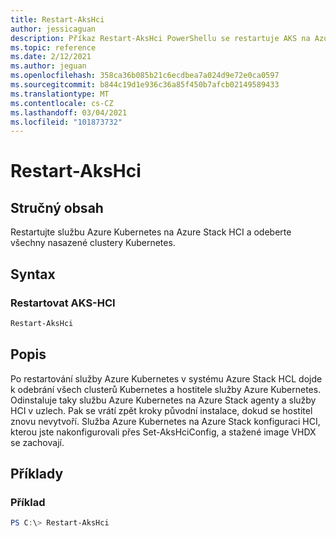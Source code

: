 ```yaml
---
title: Restart-AksHci
author: jessicaguan
description: Příkaz Restart-AksHci PowerShellu se restartuje AKS na Azure Stack HCL a odstraní všechny nasazené clustery Kubernetes.
ms.topic: reference
ms.date: 2/12/2021
ms.author: jeguan
ms.openlocfilehash: 358ca36b085b21c6ecdbea7a024d9e72e0ca0597
ms.sourcegitcommit: b844c19d1e936c36a85f450b7afcb02149589433
ms.translationtype: MT
ms.contentlocale: cs-CZ
ms.lasthandoff: 03/04/2021
ms.locfileid: "101873732"
---
```

# <a name="restart-akshci"></a>Restart-AksHci

## <a name="synopsis"></a>Stručný obsah
Restartujte službu Azure Kubernetes na Azure Stack HCI a odeberte všechny nasazené clustery Kubernetes.

## <a name="syntax"></a>Syntax

### <a name="restart-aks-hci"></a>Restartovat AKS-HCI
```powershell
Restart-AksHci
```

## <a name="description"></a>Popis
Po restartování služby Azure Kubernetes v systému Azure Stack HCL dojde k odebrání všech clusterů Kubernetes a hostitele služby Azure Kubernetes. Odinstaluje taky službu Azure Kubernetes na Azure Stack agenty a služby HCI v uzlech. Pak se vrátí zpět kroky původní instalace, dokud se hostitel znovu nevytvoří. Služba Azure Kubernetes na Azure Stack konfiguraci HCI, kterou jste nakonfigurovali přes Set-AksHciConfig, a stažené image VHDX se zachovají.

## <a name="examples"></a>Příklady

### <a name="example"></a>Příklad
```powershell
PS C:\> Restart-AksHci
```
